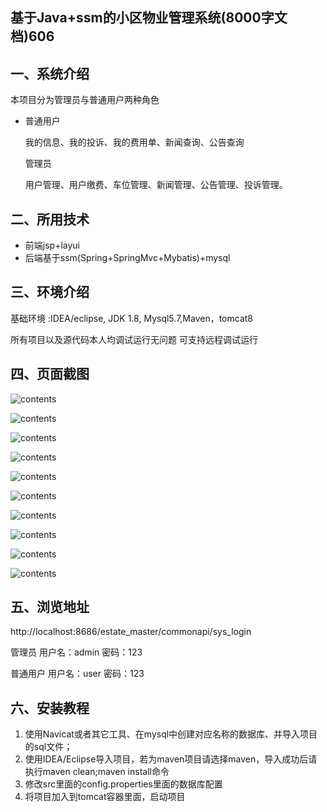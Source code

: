 ## 基于Java+ssm的小区物业管理系统(8000字文档)606

## 一、系统介绍

本项目分为管理员与普通用户两种角色

- 普通用户

  我的信息、我的投诉、我的费用单、新闻查询、公告查询

  管理员

  用户管理、用户缴费、车位管理、新闻管理、公告管理、投诉管理。


## 二、所用技术

- 前端jsp+layui
- 后端基于ssm(Spring+SpringMvc+Mybatis)+mysql


## 三、环境介绍

基础环境 :IDEA/eclipse, JDK 1.8, Mysql5.7,Maven，tomcat8

所有项目以及源代码本人均调试运行无问题 可支持远程调试运行

## 四、页面截图


![contents](./picture/picture1.png)

![contents](./picture/picture2.png)

![contents](./picture/picture3.png)

![contents](./picture/picture4.png)

![contents](./picture/picture5.png)

![contents](./picture/picture6.png)

![contents](./picture/picture7.png)

![contents](./picture/picture8.png)

![contents](./picture/picture9.png)

![contents](./picture/picture10.png)

## 五、浏览地址

http://localhost:8686/estate_master/commonapi/sys_login

管理员 用户名：admin 密码：123

普通用户 用户名：user 密码：123

## 六、安装教程

1. 使用Navicat或者其它工具、在mysql中创建对应名称的数据库、并导入项目的sql文件；
2. 使用IDEA/Eclipse导入项目，若为maven项目请选择maven，导入成功后请执行maven clean;maven install命令
3. 修改src里面的config.properties里面的数据库配置
4. 将项目加入到tomcat容器里面，启动项目 
